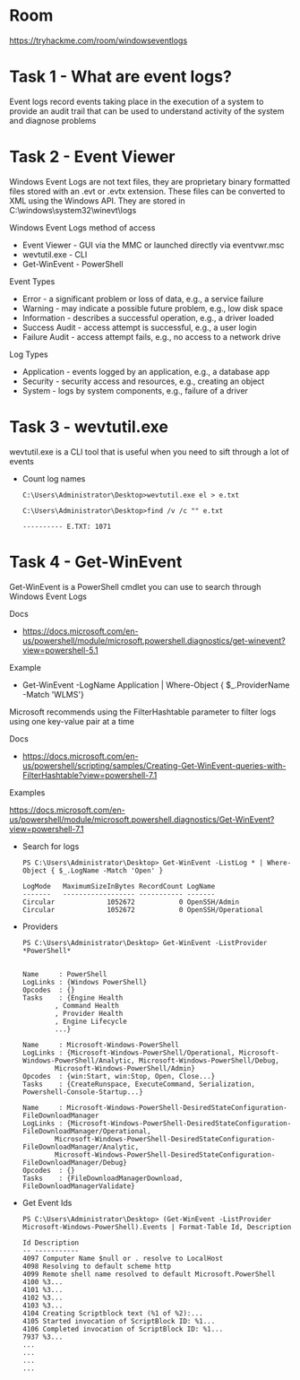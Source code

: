 # Room
https://tryhackme.com/room/windowseventlogs

# Task 1 - What are event logs?
Event logs record events taking place in the execution of a system to provide an audit trail that can be used to understand activity of the system and diagnose problems

# Task 2 - Event Viewer
Windows Event Logs are not text files, they are proprietary binary formatted files stored with an .evt or .evtx extension.  These files can be converted to XML using the Windows API.  They are stored in C:\windows\system32\winevt\logs

Windows Event Logs method of access
* Event Viewer - GUI via the MMC or launched directly via eventvwr.msc
* wevtutil.exe - CLI
* Get-WinEvent - PowerShell

Event Types
* Error - a significant problem or loss of data, e.g., a service failure
* Warning - may indicate a possible future problem, e.g., low disk space
* Information - describes a successful operation, e.g., a driver loaded
* Success Audit - access attempt is successful, e.g., a user login
* Failure Audit - access attempt fails, e.g., no access to a network drive

Log Types
* Application - events logged by an application, e.g., a database app
* Security - security access and resources, e.g., creating an object
* System - logs by system components, e.g., failure of a driver

# Task 3 - wevtutil.exe
wevtutil.exe is a CLI tool that is useful when you need to sift through a lot of events

* Count log names
  ```
  C:\Users\Administrator\Desktop>wevtutil.exe el > e.txt

  C:\Users\Administrator\Desktop>find /v /c "" e.txt

  ---------- E.TXT: 1071
  ```

# Task 4 - Get-WinEvent
Get-WinEvent is a PowerShell cmdlet you can use to search through Windows Event Logs

Docs
* https://docs.microsoft.com/en-us/powershell/module/microsoft.powershell.diagnostics/get-winevent?view=powershell-5.1

Example
* Get-WinEvent -LogName Application | Where-Object { $_.ProviderName -Match 'WLMS'}

Microsoft recommends using the FilterHashtable parameter to filter logs using one key-value pair at a time

Docs
* https://docs.microsoft.com/en-us/powershell/scripting/samples/Creating-Get-WinEvent-queries-with-FilterHashtable?view=powershell-7.1

Examples

https://docs.microsoft.com/en-us/powershell/module/microsoft.powershell.diagnostics/Get-WinEvent?view=powershell-7.1

* Search for logs
    ```
    PS C:\Users\Administrator\Desktop> Get-WinEvent -ListLog * | Where-Object { $_.LogName -Match 'Open' }

    LogMode   MaximumSizeInBytes RecordCount LogName
    -------   ------------------ ----------- -------
    Circular             1052672           0 OpenSSH/Admin
    Circular             1052672           0 OpenSSH/Operational    
    ```
* Providers
    ```
    PS C:\Users\Administrator\Desktop> Get-WinEvent -ListProvider *PowerShell*


    Name     : PowerShell
    LogLinks : {Windows PowerShell}
    Opcodes  : {}
    Tasks    : {Engine Health
            , Command Health
            , Provider Health
            , Engine Lifecycle
            ...}

    Name     : Microsoft-Windows-PowerShell
    LogLinks : {Microsoft-Windows-PowerShell/Operational, Microsoft-Windows-PowerShell/Analytic, Microsoft-Windows-PowerShell/Debug,
            Microsoft-Windows-PowerShell/Admin}
    Opcodes  : {win:Start, win:Stop, Open, Close...}
    Tasks    : {CreateRunspace, ExecuteCommand, Serialization, Powershell-Console-Startup...}

    Name     : Microsoft-Windows-PowerShell-DesiredStateConfiguration-FileDownloadManager
    LogLinks : {Microsoft-Windows-PowerShell-DesiredStateConfiguration-FileDownloadManager/Operational,
            Microsoft-Windows-PowerShell-DesiredStateConfiguration-FileDownloadManager/Analytic,
            Microsoft-Windows-PowerShell-DesiredStateConfiguration-FileDownloadManager/Debug}
    Opcodes  : {}
    Tasks    : {FileDownloadManagerDownload, FileDownloadManagerValidate}
    ```
* Get Event Ids
    ```
    PS C:\Users\Administrator\Desktop> (Get-WinEvent -ListProvider Microsoft-Windows-PowerShell).Events | Format-Table Id, Description

    Id Description
    -- -----------
    4097 Computer Name $null or . resolve to LocalHost
    4098 Resolving to default scheme http
    4099 Remote shell name resolved to default Microsoft.PowerShell
    4100 %3...
    4101 %3...
    4102 %3...
    4103 %3...
    4104 Creating Scriptblock text (%1 of %2):...
    4105 Started invocation of ScriptBlock ID: %1...
    4106 Completed invocation of ScriptBlock ID: %1...
    7937 %3...    
    ...
    ...
    ...
    ...
    ```
